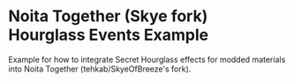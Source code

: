 # Noita Together (Skye fork) Hourglass Events Example
Example for how to integrate Secret Hourglass effects for modded materials into Noita Together (tehkab/SkyeOfBreeze's fork). 
